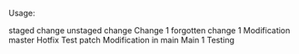 Usage:
 
staged change
unstaged change
Change 1
forgotten change 1
Modification master
Hotfix
Test patch
Modification in main
Main 1
Testing
